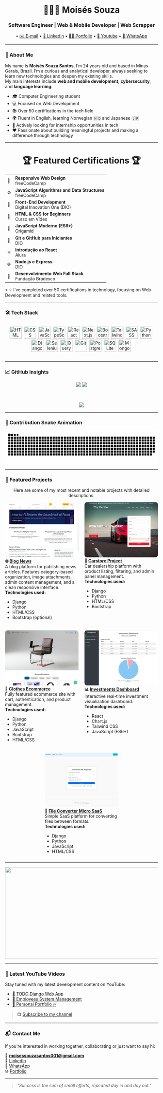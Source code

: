 <h1 align="center">👨🏻‍💻 Moisés Souza</h1>
<h3 align="center">Software Engineer | Web & Mobile Developer | Web Scrapper</h3>

<p align="center">
 • <a href="mailto:moisessouzasantos001@gmail.com">✉️ E-mail</a> •
  <a href="https://www.linkedin.com/in/mois%C3%A9s-souza-santos/">💼 LinkedIn</a> •
  <a href="https://portfolio-moises01.netlify.app/">🧑‍💼 Portfolio</a> •
  <a href="https://www.youtube.com/@MoisesSouza577">🔴 Youtube</a> •
  <a href="https://wa.me/5538998189765">📱 WhatsApp</a>
</p>

---

### 👋 About Me

My name is **Moisés Souza Santos**, I’m 24 years old and based in Minas Gerais, Brazil. I’m a curious and analytical developer, always seeking to learn new technologies and deepen my existing skills.  
My main interests include **web and mobile development**, **cybersecurity**, and **language learning**.
- 🎓 Computer Engineering student  
- 💻 Focused on Web Development
- 📚 Over 50 certifications in the tech field  
- 🌍 Fluent in English, learning Norwegian 🇳🇴 and Japanese 🇯🇵  
- 🚀 Actively looking for internship opportunities in tech  
- ❤️ Passionate about building meaningful projects and making a difference through technology

---

<div align="center">
<h1>🏆 Featured Certifications 🏆</h1>

<table>
  <tr>
    <td>📱</td>
    <td><strong>Responsive Web Design</strong><br/>freeCodeCamp</td>
  </tr>
  <tr>
    <td>⚙️</td>
    <td><strong>JavaScript Algorithms and Data Structures</strong><br/>freeCodeCamp</td>
  </tr>
  <tr>
    <td>🎨</td>
    <td><strong>Front-End Development</strong><br/>Digital Innovation One (DIO)</td>
  </tr>
  <tr>
    <td>📄</td>
    <td><strong>HTML & CSS for Beginners</strong><br/>Curso em Vídeo</td>
  </tr>
  <tr>
    <td>🧠</td>
    <td><strong>JavaScript Moderno (ES6+)</strong><br/>Origamid</td>
  </tr>
  <tr>
    <td>🔧</td>
    <td><strong>Git e GitHub para Iniciantes</strong><br/>DIO</td>
  </tr>
  <tr>
    <td>⚛️</td>
    <td><strong>Introdução ao React</strong><br/>Alura</td>
  </tr>
  <tr>
    <td>🌐</td>
    <td><strong>Node.js e Express</strong><br/>DIO</td>
  </tr>
  <tr>
    <td>💼</td>
    <td><strong>Desenvolvimento Web Full Stack</strong><br/>Fundação Bradesco</td>
  </tr>
</table>

</div>
> 💡 I've completed over 50 certifications in technology, focusing on Web Development and related tools.




---

### 🛠️ Tech Stack

<div align="center" style="display: flex; flex-wrap: wrap;">

  <img src="https://cdn.jsdelivr.net/gh/devicons/devicon/icons/html5/html5-original.svg" title="HTML" width="40" height="40"/>&nbsp;
  <img src="https://cdn.jsdelivr.net/gh/devicons/devicon/icons/css3/css3-original.svg" title="CSS" width="40" height="40"/>&nbsp;
  <img src="https://cdn.jsdelivr.net/gh/devicons/devicon/icons/javascript/javascript-original.svg" title="JavaScript" width="40" height="40"/>&nbsp;
  <img src="https://cdn.jsdelivr.net/gh/devicons/devicon/icons/typescript/typescript-original.svg" title="TypeScript" width="40" height="40"/>&nbsp;
  <img src="https://cdn.jsdelivr.net/gh/devicons/devicon/icons/react/react-original.svg" title="React" width="40" height="40"/>&nbsp;
  <img src="https://cdn.jsdelivr.net/gh/devicons/devicon/icons/nextjs/nextjs-original.svg" title="Next.js" width="40" height="40"/>&nbsp;
  <img src="https://cdn.jsdelivr.net/gh/devicons/devicon/icons/bootstrap/bootstrap-original.svg" title="Bootstrap" width="40" height="40"/>&nbsp;
  <img src="https://cdn.jsdelivr.net/gh/devicons/devicon/icons/tailwindcss/tailwindcss-original.svg" title="Tailwind CSS" width="40" height="40"/>&nbsp;
  <img src="https://cdn.jsdelivr.net/gh/devicons/devicon/icons/sass/sass-original.svg" title="SASS" width="40" height="40"/>&nbsp;
  <img src="https://cdn.jsdelivr.net/gh/devicons/devicon/icons/python/python-original.svg" title="Python" width="40" height="40"/>&nbsp;
  <img src="https://cdn.jsdelivr.net/gh/devicons/devicon/icons/django/django-plain.svg" title="Django" width="40" height="40"/>&nbsp;
  <img src="https://cdn.jsdelivr.net/gh/devicons/devicon/icons/selenium/selenium-original.svg" title="Selenium" width="40" height="40"/>&nbsp;
  <img src="https://cdn.jsdelivr.net/gh/devicons/devicon/icons/jquery/jquery-original.svg" title="jQuery" width="40" height="40"/>&nbsp;
  <img src="https://cdn.jsdelivr.net/gh/devicons/devicon/icons/git/git-original.svg" title="Git" width="40" height="40"/>&nbsp;
  <img src="https://cdn.jsdelivr.net/gh/devicons/devicon/icons/postgresql/postgresql-plain-wordmark.svg" title="PostgreSQL" width="40" height="40"/>&nbsp;
  <img src="https://cdn.jsdelivr.net/gh/devicons/devicon/icons/sqlite/sqlite-original-wordmark.svg" title="SQLite" width="40" height="40"/>&nbsp;
  <img src="https://cdn.jsdelivr.net/gh/devicons/devicon/icons/mongodb/mongodb-plain-wordmark.svg" title="MongoDB" width="40" height="40"/>&nbsp;

</div>

---

### 📈 GitHub Insights

<div align="center">

  <!-- GitHub Stats -->
  <img src="https://github-readme-stats.vercel.app/api?username=LinuxEater&show_icons=true&theme=dark&count_private=true&hide_border=false" height="160"/>
  
  <!-- Linguagens Mais Usadas -->
  <img src="https://github-readme-stats.vercel.app/api/top-langs/?username=LinuxEater&layout=compact&langs_count=6&theme=dark&hide_border=false" height="160"/>

  <!-- Heatmap de Contribuições -->
  <br><br>
  <img src="https://github-readme-streak-stats.herokuapp.com/?user=LinuxEater&theme=dark&hide_border=false" height="160"/>

</div>

---

### 🐍 Contribution Snake Animation

<picture>
  <source media="(prefers-color-scheme: dark)" srcset="https://raw.githubusercontent.com/platane/snk/output/github-contribution-grid-snake-dark.svg" />
  <source media="(prefers-color-scheme: light)" srcset="https://raw.githubusercontent.com/platane/snk/output/github-contribution-grid-snake.svg" />
  <img alt="GitHub Contribution Snake" src="https://raw.githubusercontent.com/platane/snk/output/github-contribution-grid-snake.svg" />
</picture>

---

### 🚀 Featured Projects

<div align="center">

<p>Here are some of my most recent and notable projects with detailed descriptions:</p>

<div style="display: flex; flex-wrap: wrap; gap: 20px; justify-content: center; max-width: 1000px;">

  <div style="width: 48%; text-align: left;">
    <img src="./screenshots/blog.jpg" alt="Blog News Screenshot" style="width: 100%; border-radius: 8px;" />
    <strong>🌐 <a href="https://github.com/LinuxEater/blog-news-project" target="_blank">Blog News</a></strong><br/>
    A blog platform for publishing news articles. Features category-based organization, image attachments, admin content management, and a clean responsive interface.<br/>
    <strong>Technologies used:</strong>
    <ul>
      <li>Django</li>
      <li>Python</li>
      <li>HTML/CSS</li>
      <li>Bootstrap (optional)</li>
    </ul>
  </div>

  <div style="width: 48%; text-align: left;">
    <img src="./screenshots/carstore.jpg" alt="CarStore Screenshot" style="width: 100%; border-radius: 8px;" />
    <strong>🚗 <a href="https://github.com/LinuxEater/Carstore-Project" target="_blank">Carstore Project</a></strong><br/>
    Car dealership platform with product listing, filtering, and admin panel management.<br/>
    <strong>Technologies used:</strong>
    <ul>
      <li>Django</li>
      <li>Python</li>
      <li>HTML/CSS</li>
      <li>Bootstrap</li>
    </ul>
  </div>

  <div style="width: 48%; text-align: left;">
    <img src="./screenshots/ecommerce.jpg" alt="Clothes Ecommerce Screenshot" style="width: 100%; border-radius: 8px;" />
    <strong>🛒 <a href="https://github.com/LinuxEater/full-ecommerce-clothes" target="_blank">Clothes Ecommerce</a></strong><br/>
    Fully featured ecommerce site with cart, authentication, and product management.<br/>
    <strong>Technologies used:</strong>
    <ul>
      <li>Django</li>
      <li>Python</li>
      <li>JavaScript</li>
      <li>Bootstrap</li>
      <li>HTML/CSS</li>
    </ul>
  </div>

  <div style="width: 48%; text-align: left;">
    <img src="./screenshots/Screenshot 2025-08-04 084716.jpg" alt="Investments Dashboard Screenshot" style="width: 100%; border-radius: 8px;" />
    <strong>📊 <a href="https://github.com/LinuxEater/investments-dashboard" target="_blank">Investments Dashboard</a></strong><br/>
    Interactive real-time investment visualization dashboard.<br/>
    <strong>Technologies used:</strong>
    <ul>
      <li>React</li>
      <li>Chart.js</li>
      <li>Tailwind CSS</li>
      <li>JavaScript (ES6+)</li>
    </ul>
  </div>

  <div style="width: 48%; text-align: left; margin-left: auto; margin-right: auto;">
    <img src="./screenshots/arquivos.jpg" alt="File Converter Screenshot" style="width: 100%; border-radius: 8px;" />
    <strong>🧩 <a href="https://github.com/LinuxEater/conversor-de-arquivos-1.0" target="_blank">File Converter Micro SaaS</a></strong><br/>
    Simple SaaS platform for converting files between formats.<br/>
    <strong>Technologies used:</strong>
    <ul>
      <li>Django</li>
      <li>Python</li>
      <li>JavaScript</li>
      <li>HTML/CSS</li>
    </ul>
  </div>

</div>



</div>

---

<p align="center">
    <img src="https://media1.tenor.com/m/LQ_hjkLNJDkAAAAd/hacker-matrix.gif" width="1000" height="300">
</p>

---

### 🎥 Latest YouTube Videos

Stay tuned with my latest development content on YouTube:

- [🔗 TODO Django Web App](https://www.youtube.com/watch?v=eqeZ8Y5HoaY)  
- [🔗 Employees System Management](https://www.youtube.com/watch?v=q6Ho0WyKYFQ)  
- [🔗 Personal Portfolio 🔥](https://www.youtube.com/watch?v=Ckf3m6astcE)

> 📺 [Subscribe to my channel](https://www.youtube.com/@MoisesSouza577)


---

### 📬 Contact Me

If you're interested in working together, collaborating or just want to say hi:

📧 **moisessouzasantos001@gmail.com**  
🔗 [LinkedIn](https://www.linkedin.com/in/mois%C3%A9s-souza-santos/)  
📱 [WhatsApp](https://wa.me/5538998189765)  
🌐 [Portfolio](https://portfolio-moises01.netlify.app/)

---

> *"Success is the sum of small efforts, repeated day in and day out."*
